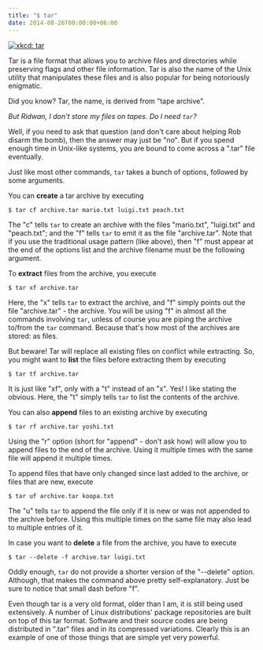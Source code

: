```yaml
---
title: "$ tar"
date: 2014-08-26T00:00:00+06:00
---
```


[![xkcd: tar](//imgs.xkcd.com/comics/tar.png)](http://xkcd.com/1168/)

Tar is a file format that allows you to archive files and directories while preserving flags and other file information. Tar is also the name of the Unix utility that manipulates these files and is also popular for being notoriously enigmatic.

Did you know? Tar, the name, is derived from "tape archive".

*But Ridwan, I don't store my files on tapes. Do I need `tar`?*

Well, if you need to ask that question (and don't care about helping Rob disarm the bomb), then the answer may just be "no". But if you spend enough time in Unix-like systems, you are bound to come across a ".tar" file eventually.

Just like most other commands, `tar` takes a bunch of options, followed by some arguments.

You can **create** a tar archive by executing

    $ tar cf archive.tar mario.txt luigi.txt peach.txt

The "c" tells `tar` to create an archive with the files "mario.txt", "luigi.txt" and "peach.txt"; and the "f" tells `tar` to emit it as the file "archive.tar". Note that if you use the traditional usage pattern (like above), then "f" must appear at the end of the options list and the archive filename must be the following argument.

To **extract** files from the archive, you execute 

    $ tar xf archive.tar

Here, the "x" tells `tar` to extract the archive, and "f" simply points out the file "archive.tar" - the archive. You will be using "f" in almost all the commands involving `tar`, unless of course you are piping the archive to/from the `tar` command. Because that's how most of the archives are stored: as files.

But beware! Tar will replace all existing files on conflict while extracting. So, you might want to **list** the files before extracting them by executing

    $ tar tf archive.tar

It is just like "xf", only with a "t" instead of an "x". Yes! I like stating the obvious. Here, the "t" simply tells `tar` to list the contents of the archive.

You can also **append** files to an existing archive by executing

    $ tar rf archive.tar yoshi.txt

Using the "r" option (short for "append" - don't ask how) will allow you to append files to the end of the archive. Using it multiple times with the same file will append it multiple times.

To append files that have only changed since last added to the archive, or files that are new, execute

    $ tar uf archive.tar koopa.txt

The "u" tells `tar` to append the file only if it is new or was not appended to the archive before. Using this multiple times on the same file may also lead to multiple entries of it.

In case you want to **delete** a file from the archive, you have to execute

    $ tar --delete -f archive.tar luigi.txt

Oddly enough, `tar` do not provide a shorter version of the "--delete" option. Although, that makes the command above pretty self-explanatory. Just be sure to notice that small dash before "f".

Even though tar is a very old format, older than I am, it is still being used extensively. A number of Linux distributions' package repositories are built on top of this tar format. Software and their source codes are being distributed in ".tar" files and in its compressed variations. Clearly this is an example of one of those things that are simple yet very powerful.